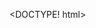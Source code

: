 <DOCTYPE! html>
<html>
<head>
<title>Sneaky Snake Game</title>
</head>
<body>
	<canvas id="canvas"width="600"
height="574"></canvas>
<script src="script.js"type="text/javascript"></script>
<script src="https://ajax.googleapis.com/ajax/libs/jquery/2.2.0/jquery.min.js"type="text/javascript"></script>
</body>
</html>
